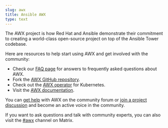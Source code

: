 ```yaml
---
slug: awx
title: Ansible AWX
type: text
---
```


The AWX project is how Red Hat and Ansible demonstrate their commitment to creating a world-class open-source project on top of the Ansible Tower codebase.

Here are resources to help start using AWX and get involved with the community:

* Check our [FAQ page](link://slug/faq) for answers to frequently asked questions about AWX.
* Fork the [AWX GitHub repository](https://github.com/ansible/awx).
* Check out the [AWX operator](https://github.com/ansible/awx-operator/) for Kubernetes.
* Visit the [AWX documentation](https://ansible.readthedocs.io/projects/awx/en/latest/).

You can [get help](https://forum.ansible.com/tags/c/help/6/all/awx) with AWX on the community forum or [join a project discussion](https://forum.ansible.com/tags/c/project/7/awx) and become an active voice in the community.

If you want to ask questions and talk with community experts, you can also visit the [#awx](https://matrix.to/#/#awx:ansible.com) channel on Matrix.
